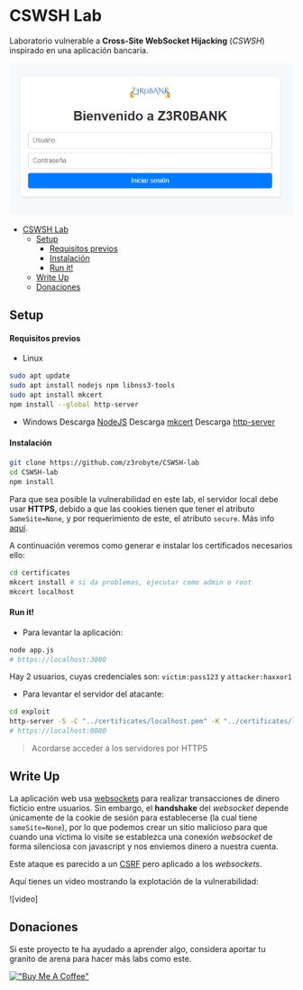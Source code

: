 # CSWSH Lab

Laboratorio vulnerable a **Cross-Site WebSocket Hijacking** (*CSWSH*) inspirado en una aplicación bancaria.

![public](screenshots/public.png)



- [CSWSH Lab](#cswsh-lab)
  - [Setup](#setup)
      - [Requisitos previos](#requisitos-previos)
      - [Instalación](#instalación)
      - [Run it!](#run-it)
  - [Write Up](#write-up)
  - [Donaciones](#donaciones)

## Setup

#### Requisitos previos
+ Linux
```bash
sudo apt update
sudo apt install nodejs npm libnss3-tools 
sudo apt install mkcert
npm install --global http-server
```
* Windows
Descarga [NodeJS](https://nodejs.org/en)
Descarga [mkcert](https://github.com/FiloSottile/mkcert?tab=readme-ov-file)
Descarga [http-server](https://www.npmjs.com/package/http-server)

#### Instalación
```bash
git clone https://github.com/z3robyte/CSWSH-lab
cd CSWSH-lab
npm install
```
Para que sea posible la vulnerabilidad en este lab, el servidor local debe usar **HTTPS**, debido a que las cookies tienen que tener el atributo `SameSite=None`, y por requerimiento de este, el atributo `secure`. Más info [aquí](https://developer.mozilla.org/en-US/docs/Web/HTTP/Headers/Set-Cookie#none).

A continuación veremos como generar e instalar los certificados necesarios ello:
```bash
cd certificates
mkcert install # si da problemas, ejecutar como admin o root
mkcert localhost
```
#### Run it!
+ Para levantar la aplicación:
```bash
node app.js
# https://localhost:3000
```
Hay 2 usuarios, cuyas credenciales son: ``victim:pass123`` y ``attacker:haxxor1``
+ Para levantar el servidor del atacante:
```bash
cd exploit
http-server -S -C "../certificates/localhost.pem" -K "../certificates/localhost-key.pem"
# https://localhost:8080
```

> Acordarse acceder a los servidores por HTTPS

## Write Up

La aplicación web usa [websockets](https://developer.mozilla.org/en-US/docs/Web/API/WebSocket) para realizar transacciones de dinero ficticio entre usuarios. Sin embargo, el **handshake** del _websocket_ depende únicamente de la cookie de sesión para establecerse (la cual tiene `sameSite=None`), por lo que podemos crear un sitio malicioso para que cuando una víctima lo visite se establezca una conexión _websocket_ de forma silenciosa con javascript y nos enviemos dinero a nuestra cuenta. 

Este ataque es parecido a un [CSRF](https://es.wikipedia.org/wiki/Cross-site_request_forgery) pero aplicado a los _websockets_.

Aquí tienes un video mostrando la explotación de la vulnerabilidad:

![video]


## Donaciones

Si este proyecto te ha ayudado a aprender algo, considera aportar tu granito de arena para hacer más labs como este.

[!["Buy Me A Coffee"](https://www.buymeacoffee.com/assets/img/custom_images/orange_img.png)](https://buymeacoffee.com/z3robyte)